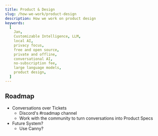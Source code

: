 ```yaml
---
title: Product & Design
slug: /how-we-work/product-design
description: How we work on product design
keywords:
  [
    Jan,
    Customizable Intelligence, LLM,
    local AI,
    privacy focus,
    free and open source,
    private and offline,
    conversational AI,
    no-subscription fee,
    large language models,
    product design,
  ]
---
```


## Roadmap

- Conversations over Tickets
  - Discord's #roadmap channel
  - Work with the community to turn conversations into Product Specs
- Future System?
  - Use Canny?
